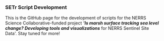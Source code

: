 ### SETr Script Development  

This is the GitHub page for the development of scripts for the NERRS Science Collaborative-funded project *__'Is marsh surface tracking sea level change? Developing tools and visualizations__* for NERRS Sentinel Site Data'. Stay tuned for more!